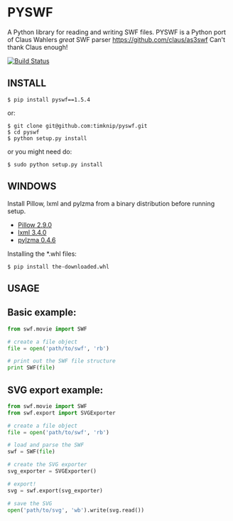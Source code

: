 PYSWF
=====
A Python library for reading and writing SWF files.
PYSWF is a Python port of Claus Wahlers *great* SWF parser https://github.com/claus/as3swf
Can't thank Claus enough!

[![Build Status](https://travis-ci.org/timknip/pyswf.svg)](https://travis-ci.org/timknip/pyswf)

INSTALL
-------

    $ pip install pyswf==1.5.4

or:

    $ git clone git@github.com:timknip/pyswf.git
    $ cd pyswf
    $ python setup.py install

or you might need do:

    $ sudo python setup.py install

WINDOWS
-------
Install Pillow, lxml and pylzma from a binary distribution before running setup.
- [Pillow 2.9.0](http://www.lfd.uci.edu/~gohlke/pythonlibs/#pillow)
- [lxml 3.4.0](https://pypi.python.org/pypi/lxml/3.4.0#downloads)
- [pylzma 0.4.6](http://www.lfd.uci.edu/~gohlke/pythonlibs/#pylzma)

Installing the *.whl files:

    $ pip install the-downloaded.whl

USAGE
-----

Basic example:
--------------
```python
from swf.movie import SWF

# create a file object
file = open('path/to/swf', 'rb')

# print out the SWF file structure
print SWF(file)
```


SVG export example:
-------------------
```python
from swf.movie import SWF
from swf.export import SVGExporter

# create a file object
file = open('path/to/swf', 'rb')

# load and parse the SWF
swf = SWF(file)

# create the SVG exporter
svg_exporter = SVGExporter()

# export!
svg = swf.export(svg_exporter)

# save the SVG
open('path/to/svg', 'wb').write(svg.read())
```
